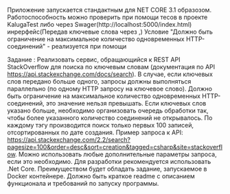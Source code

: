 Приложение запускается стандактным для NET CORE 3.1 образозом.
Работоспособность можно проверить при помощи тесов в проекте KalugaTest либо через Swager(http://localhost:5000/index.html) инрерфейс(Передав ключевые слова через ,)
Условие "Должно быть ограничение на максимальное количество одновременных HTTP-соединений" 
	- реализуется при помощи 

Задание :
Реализовать сервис, обращающийся к REST API StackOverflow для поиска по ключевым словам (документация по API https://api.stackexchange.com/docs/search). 
В случае, если ключевых слов передано больше одного, запросы должны выполняться параллельно (по одному HTTP запросу на ключевое слово).
 Должно быть ограничение на максимальное количество одновременных HTTP-соединений, это значение нельзя превышать. 
Если ключевых слов указано больше, необходимо организовать очередь обработки так, чтобы более указанного количество соединений не открывалось. 
По каждому тэгу производится поиск только первых 100 записей, отсортированных по дате создания. 
Пример запроса к API:
https://api.stackexchange.com/2.2/search?pagesize=100&order=desc&sort=creation&tagged=csharp&site=stackoverflow. 
Можно использовать любые дополнительные параметры запроса, если это необходимо.
Для разработки рекомендуется использовать .Net Core. 
Преимуществом будет обладать задание, запускаемое в Docker контейнере. Должно быть краткое readme с описанием функционала и требований по запуску программы. 




